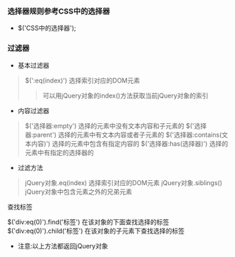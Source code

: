 ### 选择器规则参考CSS中的选择器
* $('CSS中的选择器');

### 过滤器
* 基本过滤器

> $(':eq(index)') 选择索引对应的DOM元素
>> 可以用jQuery对象的index()方法获取当前jQuery对象的索引

* 内容过滤器

> $('选择器:empty') 选择的元素中没有文本内容和子元素的
> $('选择器:parent') 选择的元素中有文本内容或者子元素的
> $('选择器:contains(文本内容)') 选择的元素中包含有指定内容的
> $('选择器:has(选择器)') 选择的元素中有指定的选择器的

* 过滤方法

> jQuery对象.eq(index) 选择索引对应的DOM元素
> jQuery对象.siblings() jQuery对象中包含元素之外的兄弟元素

查找标签

$('div:eq(0)').find('标签') 在该对象的下面查找选择的标签
$('div:eq(0)').child('标签') 在该对象的子元素下查找选择的标签


* 注意:以上方法都返回jQuery对象
